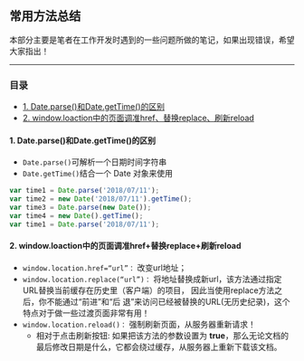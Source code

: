 ## 常用方法总结

本部分主要是笔者在工作开发时遇到的一些问题所做的笔记，如果出现错误，希望大家指出！

---

### 目录

  - [1. Date.parse()和Date.getTime()的区别](#1-Date.parse-和Date.getTime-的区别)
  - [2. window.loaction中的页面调准href、替换replace、刷新reload](#2-window.loaction中的页面调准href-替换replace-刷新reload)

#### 1. Date.parse()和Date.getTime()的区别

  - `Date.parse()`可解析一个日期时间字符串
  - `Date.getTime()`结合一个 Date 对象来使用
  
  ```js  
  var time1 = Date.parse('2018/07/11');
  var time2 = new Date('2018/07/11').getTime();
  var time3 = Date.parse(new Date());
  var time4 = new Date().getTime();
  var time1 = Date.parse('2018/07/11');
  ```

#### 2. window.loaction中的页面调准href+替换replace+刷新reload

  - `window.location.href=“url”：` 改变url地址； 
  - `window.location.replace(“url”)：` 将地址替换成新url，该方法通过指定URL替换当前缓存在历史里（客户端）的项目，
    因此当使用replace方法之后，你不能通过“前进”和“后 退”来访问已经被替换的URL(无历史纪录)，这个特点对于做一些过渡页面非常有用！
  - `window.location.reload()：` 强制刷新页面，从服务器重新请求！
    - 相对于点击刷新按钮: 如果把该方法的参数设置为 **true**，那么无论文档的最后修改日期是什么，它都会绕过缓存，从服务器上重新下载该文档。